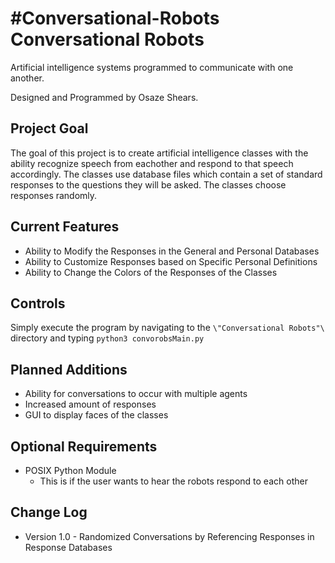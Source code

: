 #Conversational-Robots
Conversational Robots
=====================

Artificial intelligence systems programmed to communicate with one another.

Designed and Programmed by Osaze Shears.

Project Goal
------------
The goal of this project is to create artificial intelligence classes with the ability recognize speech from eachother and respond to that speech accordingly. 
The classes use database files which contain a set of standard responses to the questions they will be asked. 
The classes choose responses randomly.


Current Features
----------------
* Ability to Modify the Responses in the General and Personal Databases
* Ability to Customize Responses based on Specific Personal Definitions
* Ability to Change the Colors of the Responses of the Classes
  

Controls
--------
Simply execute the program by navigating to the `\"Conversational Robots"\` directory and typing `python3 convorobsMain.py`


Planned Additions
-----------------
* Ability for conversations to occur with multiple agents
* Increased amount of responses
* GUI to display faces of the classes


Optional Requirements
------------
* POSIX Python Module
  * This is if the user wants to hear the robots respond to each other 


Change Log
----------
* Version 1.0 - Randomized Conversations by Referencing Responses in Response Databases
